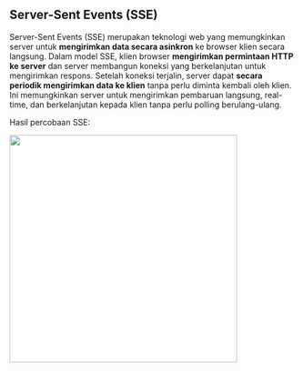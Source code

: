 ## Server-Sent Events (SSE) 

Server-Sent Events (SSE) merupakan teknologi web yang memungkinkan server untuk **mengirimkan data secara asinkron** ke browser klien secara langsung. Dalam model SSE, klien browser **mengirimkan permintaan HTTP ke server** dan server membangun koneksi yang berkelanjutan untuk mengirimkan respons. Setelah koneksi terjalin, server dapat **secara periodik mengirimkan data ke klien** tanpa perlu diminta kembali oleh klien. Ini memungkinkan server untuk mengirimkan pembaruan langsung, real-time, dan berkelanjutan kepada klien tanpa perlu polling berulang-ulang.

Hasil percobaan SSE:

<img src="https://github.com/Naraduhita/pemrograman-integratif/assets/102397053/e3707f2d-f011-410a-9bc4-238d8916f908" height="400"/>

